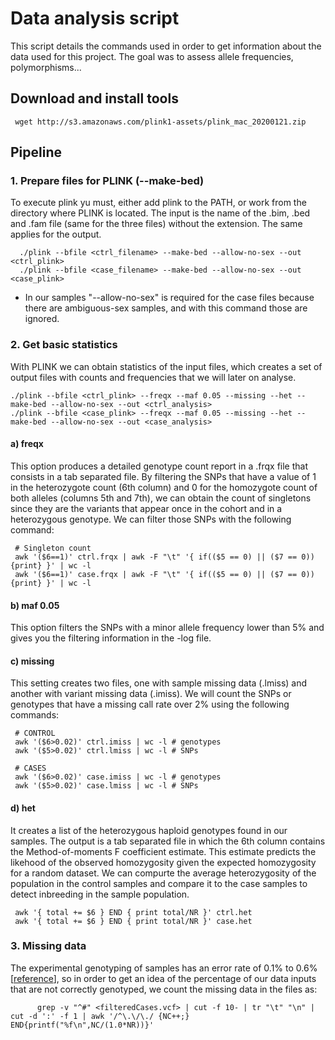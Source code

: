 # Data analysis script

This script details the commands used in order to get information about the data used for this project. The goal was to assess allele frequencies, polymorphisms...

## Download and install tools
     wget http://s3.amazonaws.com/plink1-assets/plink_mac_20200121.zip
  
  
 ## Pipeline 
 
 ### 1. Prepare files for PLINK (--make-bed)
 To execute plink yu must, either add plink to the PATH, or work from the directory where PLINK is located. The input is the name of the .bim, .bed and .fam file (same for the three files) without the extension. The same applies for the output.
 
      ./plink --bfile <ctrl_filename> --make-bed --allow-no-sex --out <ctrl_plink>
      ./plink --bfile <case_filename> --make-bed --allow-no-sex --out <case_plink>
      
* In our samples "--allow-no-sex" is required for the case files because there are ambiguous-sex samples, and with this command those are ignored.


### 2. Get basic statistics
With PLINK we can obtain statistics of the input files, which creates a set of output files with counts and frequencies that we will later on analyse.

    ./plink --bfile <ctrl_plink> --freqx --maf 0.05 --missing --het --make-bed --allow-no-sex --out <ctrl_analysis>
    ./plink --bfile <case_plink> --freqx --maf 0.05 --missing --het --make-bed --allow-no-sex --out <case_analysis>

#### a) freqx
This option produces a detailed genotype count report in a .frqx file that consists in a tab separated file. By filtering the SNPs that have a value of 1 in the heterozygote count (6th column) and 0 for the homozygote count of both alleles (columns 5th and 7th), we can obtain the count of singletons since they are the variants that appear once in the cohort and in a heterozygous genotype. We can filter those SNPs with the following command:
     
     # Singleton count
     awk '($6==1)' ctrl.frqx | awk -F "\t" '{ if(($5 == 0) || ($7 == 0)) {print} }' | wc -l
     awk '($6==1)' case.frqx | awk -F "\t" '{ if(($5 == 0) || ($7 == 0)) {print} }' | wc -l
     
#### b) maf 0.05
This option filters the SNPs with a minor allele frequency lower than 5% and gives you the filtering information in the -log file.

#### c) missing
This setting creates two files, one with sample missing data (.lmiss) and another with variant missing data (.imiss). We will count the SNPs or genotypes that have a missing call rate over 2% using the following commands:

     # CONTROL
     awk '($6>0.02)' ctrl.imiss | wc -l # genotypes
     awk '($5>0.02)' ctrl.lmiss | wc -l # SNPs     
     
     # CASES
     awk '($6>0.02)' case.imiss | wc -l # genotypes
     awk '($5>0.02)' case.lmiss | wc -l # SNPs
     
#### d) het
It creates a list of the heterozygous haploid genotypes found in our samples. The output is a tab separated file in which the 6th column contains the Method-of-moments F coefficient estimate. This estimate predicts the likehood of the observed homozygosity given the expected  homozygosity for a random dataset. We can compurte the average heterozygosity of the population in the control samples and compare it to the case samples to detect inbreeding in the sample population.

     awk '{ total += $6 } END { print total/NR }' ctrl.het
     awk '{ total += $6 } END { print total/NR }' case.het
     
   
### 3. Missing data
The experimental genotyping of samples has an error rate of 0.1% to 0.6% [[reference](https://www.ncbi.nlm.nih.gov/pmc/articles/PMC4216915/)], so in order to get an idea of the percentage of our data inputs that are not correctly genotyped, we count the missing data in the files as:

          grep -v "^#" <filteredCases.vcf> | cut -f 10- | tr "\t" "\n" | cut -d ':' -f 1 | awk '/^\.\/\./ {NC++;} END{printf("%f\n",NC/(1.0*NR))}'
          
